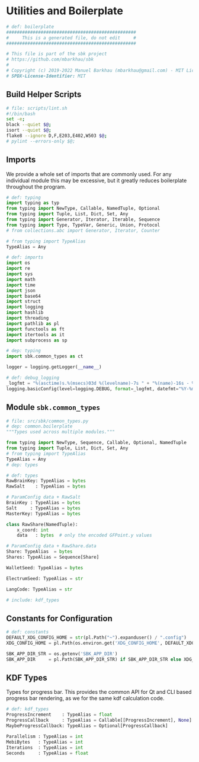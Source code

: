 # Utilities and Boilerplate

```python
# def: boilerplate
#################################################
#     This is a generated file, do not edit     #
#################################################

# This file is part of the sbk project
# https://github.com/mbarkhau/sbk
#
# Copyright (c) 2019-2022 Manuel Barkhau (mbarkhau@gmail.com) - MIT License
# SPDX-License-Identifier: MIT
```

## Build Helper Scripts

```bash
# file: scripts/lint.sh
#!/bin/bash
set -e;
black --quiet $@;
isort --quiet $@;
flake8 --ignore D,F,E203,E402,W503 $@;
# pylint --errors-only $@;
```


## Imports

We provide a whole set of imports that are commonly used. For any
individual module this may be excessive, but it greatly reduces
boilerplate throughout the program.

```python
# def: typing
import typing as typ
from typing import NewType, Callable, NamedTuple, Optional
from typing import Tuple, List, Dict, Set, Any
from typing import Generator, Iterator, Iterable, Sequence
from typing import Type, TypeVar, Generic, Union, Protocol
# from collections.abc import Generator, Iterator, Counter

# from typing import TypeAlias
TypeAlias = Any
```

```python
# def: imports
import os
import re
import sys
import math
import time
import json
import base64
import struct
import logging
import hashlib
import threading
import pathlib as pl
import functools as ft
import itertools as it
import subprocess as sp

# dep: typing
import sbk.common_types as ct

logger = logging.getLogger(__name__)
```

```python
# def: debug_logging
_logfmt = "%(asctime)s.%(msecs)03d %(levelname)-7s " + "%(name)-16s - %(message)s"
logging.basicConfig(level=logging.DEBUG, format=_logfmt, datefmt="%Y-%m-%dT%H:%M:%S")
```

## Module `sbk.common_types`

```python
# file: src/sbk/common_types.py
# dep: common.boilerplate
"""Types used across multiple modules."""

from typing import NewType, Sequence, Callable, Optional, NamedTuple
from typing import Tuple, List, Dict, Set, Any
# from typing import TypeAlias
TypeAlias = Any
# dep: types
```

```python
# def: types
RawBrainKey: TypeAlias = bytes
RawSalt    : TypeAlias = bytes

# ParamConfig data + RawSalt
BrainKey : TypeAlias = bytes
Salt     : TypeAlias = bytes
MasterKey: TypeAlias = bytes

class RawShare(NamedTuple):
    x_coord: int
    data   : bytes  # only the encoded GFPoint.y values

# ParamConfig data + RawShare.data
Share: TypeAlias  = bytes
Shares: TypeAlias = Sequence[Share]

WalletSeed: TypeAlias = bytes

ElectrumSeed: TypeAlias = str

LangCode: TypeAlias = str

# include: kdf_types
```


## Constants for Configuration

```python
# def: constants
DEFAULT_XDG_CONFIG_HOME = str(pl.Path("~").expanduser() / ".config")
XDG_CONFIG_HOME = pl.Path(os.environ.get('XDG_CONFIG_HOME', DEFAULT_XDG_CONFIG_HOME))

SBK_APP_DIR_STR = os.getenv('SBK_APP_DIR')
SBK_APP_DIR     = pl.Path(SBK_APP_DIR_STR) if SBK_APP_DIR_STR else XDG_CONFIG_HOME / "sbk"
```


## KDF Types

Types for progress bar. This provides the common API for Qt and CLI
based progress bar rendering, as we for the same kdf calculation code.

```python
# def: kdf_types
ProgressIncrement    : TypeAlias = float
ProgressCallback     : TypeAlias = Callable[[ProgressIncrement], None]
MaybeProgressCallback: TypeAlias = Optional[ProgressCallback]

Parallelism : TypeAlias = int
MebiBytes   : TypeAlias = int
Iterations  : TypeAlias = int
Seconds     : TypeAlias = float
```

